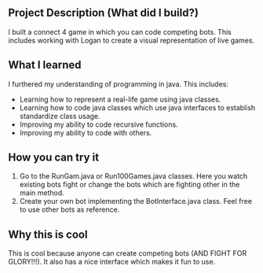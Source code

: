 ## Project Description (What did I build?)

I built a connect 4 game in which you can code competing bots. This includes working with Logan to create a visual representation of live games.

## What I learned

I furthered my understanding of programming in java. This includes:
 - Learning how to represent a real-life game using java classes.
 - Learning how to code java classes which use java interfaces to establish standardize class usage.
 - Improving my ability to code recursive functions.
 - Improving my ability to code with others.

## How you can try it

1. Go to the RunGam.java or Run100Games.java classes. Here you watch existing bots fight or change the bots which are fighting other in the main method.
2. Create your own bot implementing the BotInterface.java class. Feel free to use other bots as reference.

## Why this is cool

This is cool because anyone can create competing bots (AND FIGHT FOR GLORY!!!). It also has a nice interface which makes it fun to use.